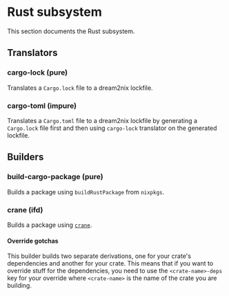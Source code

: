 # Rust subsystem

This section documents the Rust subsystem.

## Translators

### cargo-lock (pure)

Translates a `Cargo.lock` file to a dream2nix lockfile.

### cargo-toml (impure)

Translates a `Cargo.toml` file to a dream2nix lockfile by generating a
`Cargo.lock` file first and then using `cargo-lock` translator on the
generated lockfile.

## Builders

### build-cargo-package (pure)

Builds a package using `buildRustPackage` from `nixpkgs`.

### crane (ifd)

Builds a package using [`crane`](https://github.com/ipetkov/crane).

#### Override gotchas

This builder builds two separate derivations, one for your crate's dependencies
and another for your crate. This means that if you want to override stuff for
the dependencies, you need to use the `<crate-name>-deps` key for your override
where `<crate-name>` is the name of the crate you are building.
